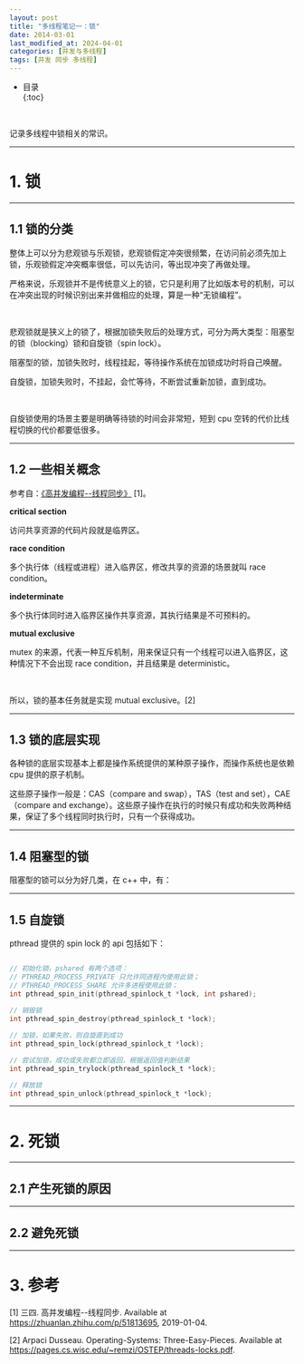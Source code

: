```yaml
---
layout: post
title: "多线程笔记一：锁"
date: 2014-03-01
last_modified_at: 2024-04-01
categories: [并发与多线程]
tags: [并发 同步 多线程]
---
```


* 目录  
{:toc}
<br/>

记录多线程中锁相关的常识。  

---

# 1. 锁 

---

## 1.1 锁的分类

整体上可以分为悲观锁与乐观锁，悲观锁假定冲突很频繁，在访问前必须先加上锁，乐观锁假定冲突概率很低，可以先访问，等出现冲突了再做处理。  

严格来说，乐观锁并不是传统意义上的锁，它只是利用了比如版本号的机制，可以在冲突出现的时候识别出来并做相应的处理，算是一种“无锁编程”。    

<br/>

悲观锁就是狭义上的锁了，根据加锁失败后的处理方式，可分为两大类型：阻塞型的锁（blocking）锁和自旋锁（spin lock）。  

阻塞型的锁，加锁失败时，线程挂起，等待操作系统在加锁成功时将自己唤醒。  

自旋锁，加锁失败时，不挂起，会忙等待，不断尝试重新加锁，直到成功。   

<br/>  

自旋锁使用的场景主要是明确等待锁的时间会非常短，短到 cpu 空转的代价比线程切换的代价都要低很多。   

---

## 1.2 一些相关概念  

参考自：[《高并发编程--线程同步》](https://zhuanlan.zhihu.com/p/51813695) [1]。   

**critical section**   

访问共享资源的代码片段就是临界区。    


**race condition**   

多个执行体（线程或进程）进入临界区，修改共享的资源的场景就叫 race condition。    


**indeterminate**    

多个执行体同时进入临界区操作共享资源，其执行结果是不可预料的。   


**mutual exclusive**    

mutex 的来源，代表一种互斥机制，用来保证只有一个线程可以进入临界区，这种情况下不会出现 race condition，并且结果是 deterministic。  

<br/>   

所以，锁的基本任务就是实现 mutual exclusive。[2]   

---

## 1.3 锁的底层实现

各种锁的底层实现基本上都是操作系统提供的某种原子操作，而操作系统也是依赖 cpu 提供的原子机制。   

这些原子操作一般是：CAS（compare and swap），TAS（test and set），CAE（compare and exchange）。这些原子操作在执行的时候只有成功和失败两种结果，保证了多个线程同时执行时，只有一个获得成功。   

---

## 1.4 阻塞型的锁 

阻塞型的锁可以分为好几类，在 c++ 中，有：  


---

## 1.5 自旋锁

pthread 提供的 spin lock 的 api 包括如下：  

```c

// 初始化锁，pshared 有两个选项：
// PTHREAD_PROCESS_PRIVATE 只允许同进程内使用此锁；
// PTHREAD_PROCESS_SHARE 允许多进程使用此锁；  
int pthread_spin_init(pthread_spinlock_t *lock, int pshared); 
                                                              
// 销毁锁        
int pthread_spin_destroy(pthread_spinlock_t *lock); 

// 加锁，如果失败，则自旋直到成功
int pthread_spin_lock(pthread_spinlock_t *lock);    

// 尝试加锁，成功或失败都立即返回，根据返回值判断结果  
int pthread_spin_trylock(pthread_spinlock_t *lock); 

// 释放锁
int pthread_spin_unlock(pthread_spinlock_t *lock);  
```

---

# 2. 死锁

---

## 2.1 产生死锁的原因


---

## 2.2 避免死锁 



---

# 3. 参考

[1] 三四. 高并发编程--线程同步. Available at https://zhuanlan.zhihu.com/p/51813695, 2019-01-04.    

[2] Arpaci Dusseau. Operating-Systems: Three-Easy-Pieces. Available at https://pages.cs.wisc.edu/~remzi/OSTEP/threads-locks.pdf.   